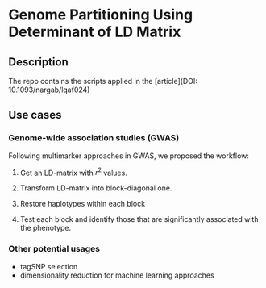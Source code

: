 # Genome Partitioning Using Determinant of LD Matrix 

## Description

The repo contains the scripts applied in the [article](DOI: 10.1093/nargab/lqaf024) 

## Use cases

### Genome-wide association studies (GWAS)

Following multimarker approaches in GWAS, we proposed the workflow: 

1. Get an LD-matrix with $r^2$ values. 

2. Transform LD-matrix into block-diagonal one. 

3. Restore haplotypes within each block

4. Test each block and identify those that are significantly associated with the phenotype.

### Other potential usages

* tagSNP selection
* dimensionality reduction for machine learning approaches 


